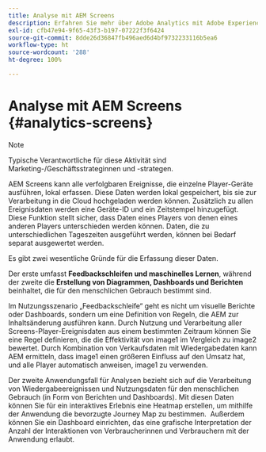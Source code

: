 ```yaml
---
title: Analyse mit AEM Screens
description: Erfahren Sie mehr über Adobe Analytics mit Adobe Experience Manager Screens.
exl-id: cfb47e94-9f65-43f3-b197-07222f3f6424
source-git-commit: 8dde26d36847fb496aed6d4bf9732233116b5ea6
workflow-type: ht
source-wordcount: '288'
ht-degree: 100%

---
```


# Analyse mit AEM Screens {#analytics-screens}

>[!NOTE]
>
>Typische Verantwortliche für diese Aktivität sind Marketing-/Geschäftsstrateginnen und -strategen.

AEM Screens kann alle verfolgbaren Ereignisse, die einzelne Player-Geräte ausführen, lokal erfassen. Diese Daten werden lokal gespeichert, bis sie zur Verarbeitung in die Cloud hochgeladen werden können. Zusätzlich zu allen Ereignisdaten werden eine Geräte-ID und ein Zeitstempel hinzugefügt. Diese Funktion stellt sicher, dass Daten eines Players von denen eines anderen Players unterschieden werden können. Daten, die zu unterschiedlichen Tageszeiten ausgeführt werden, können bei Bedarf separat ausgewertet werden.

Es gibt zwei wesentliche Gründe für die Erfassung dieser Daten.

Der erste umfasst **Feedbackschleifen und maschinelles Lernen**, während der zweite die **Erstellung von Diagrammen, Dashboards und Berichten** beinhaltet, die für den menschlichen Gebrauch bestimmt sind.

Im Nutzungsszenario „Feedbackschleife“ geht es nicht um visuelle Berichte oder Dashboards, sondern um eine Definition von Regeln, die AEM zur Inhaltsänderung ausführen kann. Durch Nutzung und Verarbeitung aller Screens-Player-Ereignisdaten aus einem bestimmten Zeitraum können Sie eine Regel definieren, die die Effektivität von image1 im Vergleich zu image2 bewertet. Durch Kombination von Verkaufsdaten mit Wiedergabedaten kann AEM ermitteln, dass image1 einen größeren Einfluss auf den Umsatz hat, und alle Player automatisch anweisen, image1 zu verwenden.

Der zweite Anwendungsfall für Analysen bezieht sich auf die Verarbeitung von Wiedergabeereignissen und Nutzungsdaten für den menschlichen Gebrauch (in Form von Berichten und Dashboards).
Mit diesen Daten können Sie für ein interaktives Erlebnis eine Heatmap erstellen, um mithilfe der Anwendung die bevorzugte Journey Map zu bestimmen.  Außerdem können Sie ein Dashboard einrichten, das eine grafische Interpretation der Anzahl der Interaktionen von Verbraucherinnen und Verbrauchern mit der Anwendung erlaubt.
